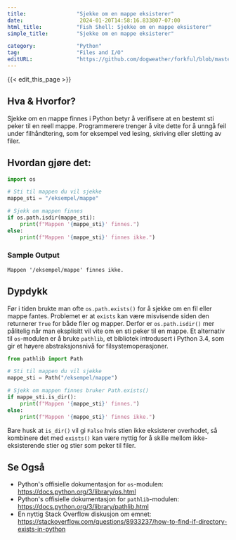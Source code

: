```yaml
---
title:                "Sjekke om en mappe eksisterer"
date:                  2024-01-20T14:58:16.833807-07:00
html_title:           "Fish Shell: Sjekke om en mappe eksisterer"
simple_title:         "Sjekke om en mappe eksisterer"

category:             "Python"
tag:                  "Files and I/O"
editURL:              "https://github.com/dogweather/forkful/blob/master/content/no/python/checking-if-a-directory-exists.md"
---
```


{{< edit_this_page >}}

## Hva & Hvorfor?
Sjekke om en mappe finnes i Python betyr å verifisere at en bestemt sti peker til en reell mappe. Programmerere trenger å vite dette for å unngå feil under filhåndtering, som for eksempel ved lesing, skriving eller sletting av filer.

## Hvordan gjøre det:
```Python
import os

# Sti til mappen du vil sjekke
mappe_sti = "/eksempel/mappe"

# Sjekk om mappen finnes
if os.path.isdir(mappe_sti):
    print(f"Mappen '{mappe_sti}' finnes.")
else:
    print(f"Mappen '{mappe_sti}' finnes ikke.")
```

### Sample Output
```
Mappen '/eksempel/mappe' finnes ikke.
```

## Dypdykk
Før i tiden brukte man ofte `os.path.exists()` for å sjekke om en fil eller mappe fantes. Problemet er at `exists` kan være misvisende siden den returnerer `True` for både filer og mapper. Derfor er `os.path.isdir()` mer pålitelig når man eksplisitt vil vite om en sti peker til en mappe. Et alternativ til `os`-modulen er å bruke `pathlib`, et bibliotek introdusert i Python 3.4, som gir et høyere abstraksjonsnivå for filsystemoperasjoner.

```Python
from pathlib import Path

# Sti til mappen du vil sjekke
mappe_sti = Path("/eksempel/mappe")

# Sjekk om mappen finnes bruker Path.exists()
if mappe_sti.is_dir():
    print(f"Mappen '{mappe_sti}' finnes.")
else:
    print(f"Mappen '{mappe_sti}' finnes ikke.")
```

Bare husk at `is_dir()` vil gi `False` hvis stien ikke eksisterer overhodet, så kombinere det med `exists()` kan være nyttig for å skille mellom ikke-eksisterende stier og stier som peker til filer.

## Se Også
- Python's offisielle dokumentasjon for `os`-modulen: https://docs.python.org/3/library/os.html
- Python's offisielle dokumentasjon for `pathlib`-modulen: https://docs.python.org/3/library/pathlib.html
- En nyttig Stack Overflow diskusjon om emnet: https://stackoverflow.com/questions/8933237/how-to-find-if-directory-exists-in-python
